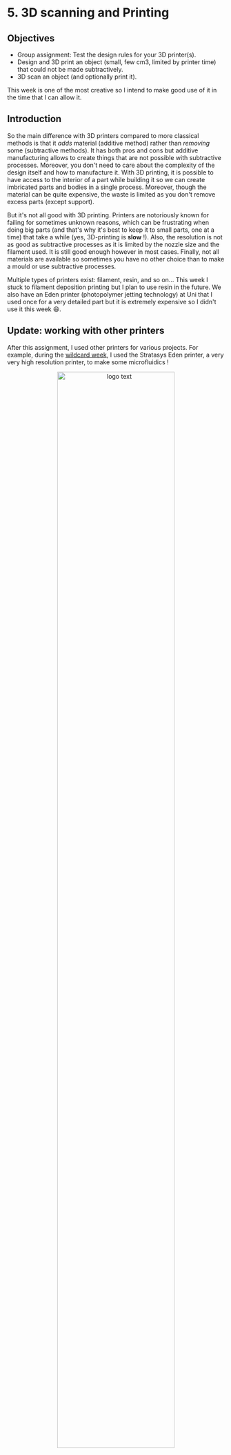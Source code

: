 # 5. 3D scanning and Printing

## Objectives

<div class="objectivePanel">
  <ul>
    <li> Group assignment: Test the design rules for your 3D printer(s). </li>
    <li> Design and 3D print an object (small, few cm3, limited by printer time)
         that could not be made subtractively. </li>
    <li>  3D scan an object (and optionally print it).</li>
  </ul>
</div>
<div class="dottedLine"></div>

This week is one of the most creative so I intend to make good use of it in the time that I can allow it.

## Introduction
So the main difference with 3D printers compared to more classical methods is that it _adds_ material (additive method) rather than _removing_ some (subtractive methods).
It has both pros and cons but additive manufacturing allows to create things that are not possible with subtractive processes. Moreover, you don't need to care about the complexity of the design itself and how to manufacture it. With 3D printing, it is possible to have access to the interior of a part while building it so we can create imbricated parts and bodies in a single process. Moreover, though the material can be quite expensive, the waste is limited as you don't remove excess parts (except support).

But it's not all good with 3D printing. Printers are notoriously known for failing for sometimes unknown reasons, which can be frustrating when doing big parts (and that's why it's best to keep it to small parts, one at a time) that take a while (yes, 3D-printing is **slow** !). Also, the resolution is not as good as subtractive processes as it is limited by the nozzle size and the filament used. It is still good enough however in most cases. Finally, not all materials are available so sometimes you have no other choice than to make a mould or use subtractive processes.

Multiple types of printers exist: filament, resin, and so on... This week I stuck to filament deposition printing but I plan to use resin in the future. We also have an Eden printer (photopolymer jetting technology) at Uni that I used once for a very detailed part but it is extremely expensive so I didn't use it this week :smile:.

## Update: working with other printers
After this assignment, I used other printers for various projects.
For example, during the [wildcard week](./../module15/), I used the Stratasys Eden printer, a very very high resolution printer, to make some microfluidics !
<figure> <center>
   <img src="./../../img/mod15/silicone17.jpg" alt="logo text" width="80%" />
   <figcaption></figcaption>
 </figure>

 I also used a resin printer (Elegoo Mars 2 pro) to make a very small version of the Atomium, a famous Belgian monument !
 <figure> <center>
    <img src="./../../img/mod05/resinPrinter.jpg" alt="logo text" width="80%" />
    <figcaption></figcaption>
  </figure>

The resin printer is usually higher resolution than FDM. Different methods exist: SLA (i.e. curing the resin using a moving mirror and a UV laser) which provides the highest resolution and a large range of material, SLS which can be very expensive but with a low cost per part, and finally, LCD which is the case of the Mars 2 Pro, which uses a UV LCD screen to cure the resin.

<figure> <center>
   <img src="./../../img/mod05/comparison.jpg" alt="logo text" width="80%" />
   <figcaption></figcaption>
 </figure>

 <figure> <center>
    <img src="./../../img/mod05/comparison2.jpg" alt="logo text" width="80%" />
    <figcaption></figcaption>
  </figure>


This has the lowest resolution (but still very high) but has the advantage that the printing time only depends on the height of the part, not the surface because it cures a whole slice of the part with a single image, at the same time, no matter the surface of the part itself.

<figure> <center>
   <img src="./../../img/mod05/resin2.jpg" alt="logo text" width="80%" />
   <figcaption>The resin printer I used </figcaption>
 </figure>

 I used the chitubox slicer and post-cured the part with UV light (5 minutes) after removing the support to enhance the mechanical properties.


## The power of 3D-printing
### Printer characterization and design rules
Some of this documentation is repeated on the [group page](http://fab.academany.org/2021/labs/ulb/assignments/week06/).

At the lab, we have multiple Prusa I3MK3 and MK3S. With Jason, we started printing multiple test parts, and more specifically, we wanted to get a feel of what the different materials and nozzles change.

Our fablab already printed a simple test part but we wanted to do it ourselves and test out more characteristics of the printer.

<figure> <center>
  <img src="./../../img/mod05/testFablab.jpg" alt="Beer" width="80%" />
  <figcaption> Fablab's test part</figcaption>
</figure>


We found another nice [test part](https://www.thingiverse.com/thing:2656594) online that allows us to test gaps, bridges, overhangs, angles, walls and so on.
We decided to print this part three times, with no support (otherwise the overhang tests do not make sense).

### PLA 0.4mm nozzle
First with a PLA filament and a 0.4mm nozzle (0.2mm resolution), 10% infill.
For the PLA, we stuck to the recommended temperature (i.e. 210°C extruder, 60°C heating plate).

<figure> <center>
  <img src="./../../img/mod05/designRules1_1.jpg" alt="Beer" width="80%" />
  <figcaption> Printing our first test part</figcaption>
</figure>

<figure> <center>
  <img src="./../../img/mod05/designRules1.jpg" alt="Beer" width="80%" />
  <figcaption> PLA, 0.4mm nozzle, 10% infill </figcaption>
</figure>

### PLA 0.6mm nozzle
Second, PLA filament, 0.6mm nozzle (0.3mm resolution), 10% infill.
Note that you actually need to specify the nozzle diameter in Prusa's settings.

<figure> <center>
  <img src="./../../img/mod05/prusaNozzleSettings.jpg" alt="Beer" width="80%" />
  <figcaption> Nozzle diameter settings</figcaption>
</figure>

The main difference with a bigger nozzle is the printing time. We went from 4h30 to 3h, a 33% reduction. On the other hand, we lose in resolution and it can especially be seen on the thin walls. We also had trouble with the bottom plate not sticking correctly to the heating plate.

<figure> <center>
  <img src="./../../img/mod05/designRules2_1.jpg" alt="Beer" width="80%" />
  <figcaption> Second test part printing</figcaption>
</figure>

<figure> <center>
  <img src="./../../img/mod05/designRules2_2.jpg" alt="Beer" width="80%" />
  <figcaption> Bottom plate not sticking !</figcaption>
</figure>

<figure> <center>
  <img src="./../../img/mod05/designRules2_3.jpg" alt="Beer" width="80%" />
  <figcaption> Printed part: overhang failed and ugly vertical towers with floating filament </figcaption>
</figure>

### PETG 0.4mm nozzle

Finally, PETG filament, 0.4mm nozzle (0.2mm resolution.), 10% infill.
PETG is PET with added glycol. It is a more rigid but more brittle material than PLA but harder to print (we had worse results than with PLA, especially due to the bottom layer not sticking correctly to the heating plate). It must be heated at a much higher temperature (260°C extruder and 80°C for the heating plate).
To help the bottom plate to stick, we added a brim but it did not do much in our case. We also tried cleaning the heating plate with acetone which helped a bit as well.

<figure> <center>
  <img src="./../../img/mod05/designRules3_1.jpg" alt="Beer" width="80%" />
  <figcaption> PETG "burns" (black color) in some places... </figcaption>
</figure>

<figure> <center>
  <img src="./../../img/mod05/designRules3_2.jpg" alt="Beer" width="80%" />
  <figcaption> black parts = burnt filament</figcaption>
</figure>

<figure> <center>
  <img src="./../../img/mod05/designRules3_3.jpg" alt="Beer" width="80%" />
  <figcaption> </figcaption>
</figure>

Overall, the PETG resulted in a seemingly (not tested) more rigid part but hard to print (or at least we didn't found great settings).

### Prusa adaptive layer settings

I later found out about this cool settings in recent Prusa slicer releases: the _variable layer height_. It allows to specifically set layer speed and resolution for each layer of the part. Even more interesting, it can adapt the layer settings automatically by pressing the _adaptive_ button. It can also smooth the resulting part.

<figure> <center>
  <img src="./../../img/mod05/prusaHeight.jpg" alt="prusa Height" width="80%" />
  <figcaption> Adaptive results: the greener the higher the resolution </figcaption>
</figure>


We then tested the clearance using Neil's design. Once printed, we had to remove the support with pliers and a bit of handwork, not easy but it worked!

<figure> <center>
  <img src="./../../img/mod05/clearance1.jpg" alt="prusa Height" width="80%" />
  <figcaption> The part is printed with support !</figcaption>
</figure>

<figure> <center>
  <img src="./../../img/mod05/clearance2.jpg" alt="prusa Height" width="80%" />
  <figcaption> 0.2 and 0.1mm clearance are blocked </figcaption>
</figure>

It's interesting to see that when the gaps get too small, the support cannot be cleared and so the two parts are linked and blocked together.

### Imbricated parts: Chainmail
As an example of parts that can be constructed imbricated I decided to design (parametrically !) a chainmail. I did it in SolidWorks and printed it using PLA and a Prusa MK3 printer. My parameters were 0% infill and 0.2mm resolution (0.4mm nozzle).

<figure> <center>
  <img src="./../../img/mod05/chainMailParametric.jpg" alt="prusa Height" width="80%" />
  <figcaption> Emphasis on parametric design ! </figcaption>
</figure>

<figure> <center>
  <img src="./../../img/mod05/mail.jpg" alt="prusa Height" width="80%" />
  <figcaption> A single mail </figcaption>
</figure>

<figure> <center>
  <img src="./../../img/mod05/chainMailLinearPattern.jpg" alt="prusa Height" width="80%" />
  <figcaption> Once a mail is done, I use the linear pattern feature to "chain" them</figcaption>
</figure>

<figure> <center>
  <img src="./../../img/mod05/chainMailLinearPattern2.jpg" alt="prusa Height" width="80%" />
  <figcaption> The first line of chainmail </figcaption>
</figure>

<figure> <center>
  <img src="./../../img/mod05/chainMailLinearPattern3.jpg" alt="prusa Height" width="80%" />
  <figcaption> Second dimension </figcaption>
</figure>

<figure> <center>
  <img src="./../../img/mod05/chainMailFinished.jpg" alt="prusa Height" width="80%" />
  <figcaption> My little chainmail</figcaption>
</figure>

<figure> <center>
  <img src="./../../img/mod05/chainMail.jpg" alt="prusa Height" width="80%" />
  <figcaption> Printed </figcaption>
</figure>

The amazing thing with this is that I could simply export my SolidWorks file to STL and print it as is! A single print !

<video width="640" height="480" autoplay loop>
  <source src="./../../img/mod05/chainMail.mp4" type="video/mp4">
Your browser does not support the video tag.
</video>

The mails do not stick to each other! Perfect :smile:

### Solving my needs: my bike handlebar tape holder
Being able to 3D-print also means that I do not need to buy small, specific parts from manufacturers. In particular, I fell from my bike a few weeks ago (damn ice) and lost a holder for my handlebar tape...

<figure> <center>
  <img src="./../../img/mod05/guidoline.jpg" alt="prusa Height" width="80%" />
  <figcaption> The lost holder and what it should look like </figcaption>
</figure>

So I decided to unmount the one I still have, measure it and print a new one!

<figure> <center>
  <img src="./../../img/mod05/guidoline2.jpg" alt="prusa Height" width="80%" />
  <figcaption> looks like they just put duct tape on my cheap bike </figcaption>
</figure>

So after the measurements: time to design!

<figure> <center>
  <img src="./../../img/mod05/guidolineHolder.jpg" alt="prusa Height" width="80%" />
  <figcaption> Just like the original, but even better ! </figcaption>
</figure>

<figure> <center>
  <img src="./../../img/mod05/guidolineCura.jpg" alt="prusa Height" width="80%" />
  <figcaption> Printing with brim and no support, hoping that the bridge is short enough </figcaption>
</figure>

I was a bit scared about the printing as I didn't really know if I needed support... Eventually, all went well as the bridge was short enough and the overhang on the border was also short enough. Some filaments were a bit ugly under the dome but I don't care.

<figure> <center>
  <img src="./../../img/mod05/guidolinePrinted.jpg" alt="prusa Height" width="80%" />
  <figcaption> My new holder !</figcaption>
</figure>

<figure> <center>
  <img src="./../../img/mod05/guidolineInBike.jpg" alt="prusa Height" width="80%" />
  <figcaption> That fits nicely !</figcaption>
</figure>


### PVA: the soluble filament
PVA is a type of filament that has the property to be soluble in water. That makes it good for two things:

1. Printing support that can be easily removed, even inside the part by just plunging the part in water for a few hours.
2. Make an inner mold for single-cast.

I used it in the past for the latter reason and here is what I obtained.

<figure> <center>
  <img src="./../../img/mod05/twoPiecesMold.jpg" alt="Beer" width="80%" />
  <figcaption> Initial plan: two half hollow spheres</figcaption>
</figure>

<figure> <center>
  <img src="./../../img/mod05/singlePieceMold.jpg" alt="Beer" width="80%" />
  <figcaption> An outer mold in PLA and an inner mold in PVA </figcaption>
</figure>

<figure> <center>
  <img src="./../../img/mod05/PhantomWithSolubleFilament.jpg" alt="Beer" width="80%" />
  <figcaption> Final result: an hollow sphere in silicone done in a single mold </figcaption>
</figure>


## 3D-scanning

### 3D sense
At our lab, we have a 3D sense. Unfortunately, the company manufacturing it went bankrupt and the software isn't available anymore. Bad luck.

<figure> <center>
  <img src="./../../img/mod05/3DSense.jpg" alt="3DSense" width="80%" />
  <figcaption> Can't use it </figcaption>
</figure>

### Quentin's scanner and a Pig
The great news on the other hand is that [Quentin Bolsee's final project](http://fabacademy.org/2020/labs/ulb/students/quentin-bolsee/#final-project) is a photogrammetry 3D scanner.
It is extremely well done and yields very nice results. I decided to learn how to use it and scan a piggy toy.

It works with an ESP32-CAM mounted on a CNC cut platform. The object to scan rotates on a plate with the help of two motors and the whole system is controlled with the ESP and an ATTiny412.

<figure> <center>
  <img src="./../../img/mod05/quentinScan.jpg" alt="3DSense" width="80%" />
  <figcaption> Quentin's final project</figcaption>
</figure>

The device can be used and controlled through a web page and HTTP requests.

<figure> <center>
  <img src="./../../img/mod05/scanInterface.jpg" alt="3DSense" width="80%" />
  <figcaption> Web interface </figcaption>
</figure>

Before launching the automatic acquisition, I first homed the device, and then I took some pics to visualize the illumination in the room and adjust the exposition time. I then tweaked the Python script to get exactly 100 pictures (20 different azimuths, 5 elevations). The code is available at the bottom of the page in the design files. Note that it requires Numpy, tqdm and open-cv.
`pip install tqdm` `pip install numpy` `pip install opencv-contrib-python`

<figure> <center>
  <img src="./../../img/mod05/scan1.jpg" alt="3DSense" width="80%" />
  <figcaption></figcaption>
</figure>

<figure> <center>
  <img src="./../../img/mod05/scan2.jpg" alt="3DSense" width="80%" />
  <figcaption></figcaption>
</figure>

<figure> <center>
  <img src="./../../img/mod05/scan3.jpg" alt="3DSense" width="80%" />
  <figcaption></figcaption>
</figure>

About one hour later, I finally have my 100 pictures. I can then import them into photogrammetry software and see the result !
First, I tried to use [Meshroom](https://alicevision.org/#meshroom) (AliceVision) which is free! Note that Meshroom uses your GPU for the computation so best to have a nice desktop configuration. For an unknown reason, my GPU was not used a lot though but my CPU was running at full power for at least 30 minutes!

<figure> <center>
  <img src="./../../img/mod05/meshroom.jpg" alt="3DSense" width="80%" />
  <figcaption> Drag and drop your images and click on start !</figcaption>
</figure>

<figure> <center>
  <img src="./../../img/mod05/pigMeshroom.jpg" alt="3DSense" width="80%" />
  <figcaption> The final result with the estimated camera positions</figcaption>
</figure>

Once done, you can simply open the workign directory folder and the .obj will gently sit there ready to be used !
<figure> <center>
  <img src="./../../img/mod05/pigFinishedMeshroom.jpg" alt="3DSense" width="80%" />
  <figcaption> End result !</figcaption>
</figure>


I then downloaded [Autodesk Recap Pro](https://www.autodesk.com/products/recap/overview?plc=RECAP&term=1-YEAR&support=ADVANCED&quantity=1). The software is extremely powerful and is capable of generating a 3D model based on at least 30 images with a maximum of a 100 per project. These images can be simply taken with a smartphone camera without even needing to be in precise spatial positions. It is unfortunately pricey but a free trial exists and just like (almost) all Autodesk's products, it's free if you have a .edu mail address.

 Recap will then try to reconstruct the point clouds in 3D and you can then slice or adjust the model before exporting it.
 The big advantage of Recap is the fact that the computing is done in the cloud! No need for a graphics card :smile:

!!!notes
    .edu account have a limited queue so the waiting time is between 2-12hours, no need to panic neither to leave your laptop on, as it is processed online ;)


I was first not really convinced by the software capabilities so I took bad photos (no attention to lighting, blur or 3D completeness) of a bottle of beer. Surprisingly, the results were good !

The Edit-> 'Slice and Fill' option allowed to slice the object from the environment and I ended up with this:

<figure> <center>
  <img src="./../../img/mod05/beer.jpg" alt="Beer" width="50%" />
  <figcaption> A belgian beer !</figcaption>
</figure>


I then imported my pig pictures and here is the result.
<figure> <center>
  <img src="./../../img/mod05/piggyRecap.jpg" alt="Beer" width="50%" />
  <figcaption> Impressive ! </figcaption>
</figure>

Obviously some of the device still remains on the picture but with the edit tools available in Recap I could quickly remove them !
<figure> <center>
  <img src="./../../img/mod05/slice.jpg" alt="Beer" width="100%" />
  <figcaption> </figcaption>
</figure>

<figure> <center>
  <img src="./../../img/mod05/pigFinished.jpg" alt="Beer" width="100%" />
  <figcaption> With a bit more work with the lasso tool </figcaption>
</figure>

With the lasso tool and the diagnostic tool I could remove the last bits and fill all the holes in the design. It is not perfect but still a very nice result !

<figure> <center>
  <img src="./../../img/mod05/pigErrors.jpg" alt="Beer" width="100%" />
  <figcaption></figcaption>
</figure>


<iframe allowfullscreen webkitallowfullscreen width="640" height="480" frameborder="0" seamless src="https://p3d.in/e/AB80R"></iframe>


I could then export it as an STL before printing it !

<figure> <center>
  <img src="./../../img/mod05/pigPrinted.jpg" alt="Beer" width="100%" />
  <figcaption></figcaption>
</figure>



All in all, Recap has the advantage of running in the cloud but the waiting queue can be a bit bothersome. On the other hand, meshroom is free and runs locally on your computer.
The end results are pretty much similar but Meshroom has more options to play with (intrinsic camera matrices, changing the nodes in the graph editor to alter the results, ...) so I guess it is more powerful.

### Scanning my colleagues

I then tried to scan the head of my colleague Adrien. I used a video from my phone, captured at 30fps; 1920x1080 pixels and then used ffmpeg to extract all frames as single .jpg files.

Since Recap is limited to 100 photos per project though, I first had to reduce the number of frames.

Given that I had an initial 20 seconds videos (596 frames exactly), I reduced my video to 5 fps before extracting the frames:

`ffmpeg -i Adrien.mp4 -filter:v fps=5 AdrienLowRate.mp4`

And I ended up with exactly 99 frames:

`ffmpeg -i AdrienLowRate.mp4 thumb%04d.jpg`


<video width="640" height="480" autoplay loop>
  <source src="./../../img/mod05/adrienCompressed.mp4" type="video/mp4">
Your browser does not support the video tag.
</video>

<center> **Thank you Adrien !** </center>

Well... **It failed** (absolutely nothing but a ball of unusable texture). I think this may be because some of the pictures did not capture its entire face and maybe the background was too uneven. I'll try again.

I then simply took some pictures of my father's head (about 30 pictures) and it actually worked way better. Now the back of the head was very inaccurate because of the hair but the front of his face is actually quite impressive:

<iframe allowfullscreen webkitallowfullscreen width="640" height="480" frameborder="0" seamless src="https://p3d.in/e/uDB2F"></iframe>


Finally, I tried the same on two of my other colleagues: Max and Gilles.
For both of them, the video method worked a bit better but with a big artifact probably because of their hair.
<figure> <center>
  <img src="./../../img/mod05/gillesVid.jpg" alt="Beer" width="100%" />
  <figcaption></figcaption>
</figure>

<figure> <center>
  <img src="./../../img/mod05/maxVid.jpg" alt="Beer" width="100%" />
  <figcaption></figcaption>
</figure>

I then tried using only pictures taken with my phone and that yielded better results !

<figure> <center>
  <img src="./../../img/mod05/maxPics.jpg" alt="Beer" width="100%" />
  <figcaption></figcaption>
</figure>


### Modifying the mesh
I then wanted to play with the mesh a bit and the sculpting options in Recap are quite limited. I installed [MeshMixer](https://www.meshmixer.com/), another Autodesk product.
I first tried to place my father's head on a headstand to deal with the issues at the back of his head. I first used a smoothing Brush to smooth the mesh and made a solid out of the result to close the gaps. Different options are available (accurate, fast, sharp edges preservation, ...). Reducing the cell size to a minimum gives the best result and preserves the initial slight bumps and such. I then followed this [Meshmixer tutorial](https://knowledge.autodesk.com/search-result/caas/screencast/Main/Details/6abcc8c1-536a-4e80-bce4-5391468a774f.html) to append and mix multiple meshes and objects.

| Illustrations     | Description     |
| :------------- | :------------- |
| ![](./../img/mod05/mixer1.jpg)| To move the head: edit -> transform, clicking on the center square for scaling|
| ![](./../img/mod05/mixer2.jpg)| Select (++s++ key) then brush to select and b to smooth the boundary |
| ![](./../img/mod05/mixer3.jpg)| Then x to delete|
| ![](./../img/mod05/mixer4.jpg)| Do the same for the headstand|
| ![](./../img/mod05/mixer5.jpg)| ++shift++ click to select both then combine
|
| ![](./../img/mod05/mixer6.jpg)|++s++ then double left click to select the whole boundary Edit -> join
|
| ![](./../img/mod05/mixer7.jpg)|Then brush to shrink smooth everything|
| ![](./../img/mod05/mixer8.jpg)|Export to STL|


You can then print the resulting STL !
<figure> <center>
  <img src="./../../img/mod05/printedHead.jpg" alt="Beer" width="100%" />
  <figcaption> The final result for my father's head</figcaption>
</figure>

## Making a chess piece
I redid the same step as above but this time with a [Bishop](https://www.thingiverse.com/thing:4704614) STL I found online.
I ended with an almost nice bishop with my colleague's head !
I plan to do the whole department in the coming months !

<figure> <center>
  <img src="./../../img/mod05/maxBishop.jpg" alt="Beer" width="100%" />
  <figcaption></figcaption>
</figure>

<figure> <center>
  <img src="./../../img/mod05/maxBishopPrinted.jpg" alt="Beer" width="100%" />
  <figcaption></figcaption>
</figure>

## To go further
I would like to use a resin 3D printer to make other parts and compare the results.
I plan to finish my chess game whenever I got time.
I want to implement OctoPrint on my Uni's printers to be able to print from everywhere in the building and monitor the printing.
Play with the independent layer settings in Prusa to optimize my printing time.
Test infill patterns mechanical anisotropy to make structures that are rigid in a direction and deformable in another one.

## My design files
:material-download-box: [My Design files](http://academany.fabcloud.io/fabacademy/2021/labs/ulb/students/maxime-verstraeten/files/mod05.zip)
